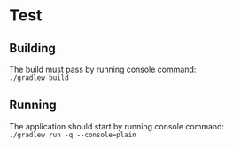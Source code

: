 # Test

## Building
The build must pass by running console command:  
`./gradlew build`  

## Running
The application should start by running console command:  
`./gradlew run -q --console=plain`

